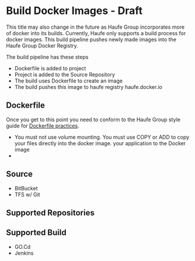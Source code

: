 # Build Docker Images - Draft
This title may also change in the future as Haufe Group incorporates more of docker into its builds. Currently, Haufe only supports a build process for docker images. This build pipeline pushes newly made images into the Haufe Group Docker Registry. 

The build pipeline has these steps
* Dockerfile is added to project
* Project is added to the Source Repository
* The build uses Dockerfile to create an image
* The build pushes this image to haufe registry haufe.docker.io

## Dockerfile
Once you get to this point you need to  conform to the Haufe Group style guide for [Dockerfile practices](/BestPracticesDockerfile.md). 

* You must not use volume mounting. You must use COPY or ADD to copy your files directly into the docker image. your application to the Docker image
* 


## Source 
* BitBucket
* TFS w/ Git

## Supported Repositories

## Supported Build 
* GO.Cd 
* Jenkins
